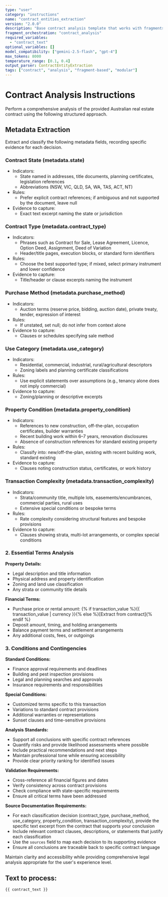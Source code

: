 ```yaml
---
type: "user"
category: "instructions"
name: "contract_entities_extraction"
version: "2.0.0"
description: "Base contract analysis template that works with fragments"
fragment_orchestration: "contract_analysis"
required_variables:
  - "contract_text"
optional_variables: []
model_compatibility: ["gemini-2.5-flash", "gpt-4"]
max_tokens: 8000
temperature_range: [0.1, 0.4]
output_parser: ContractEntityExtraction
tags: ["contract", "analysis", "fragment-based", "modular"]
---
```


# Contract Analysis Instructions

Perform a comprehensive analysis of the provided Australian real estate contract using the following structured approach.

## Metadata Extraction

Extract and classify the following metadata fields, recording specific evidence for each decision.

### Contract State (metadata.state)
- Indicators:
  - State named in addresses, title documents, planning certificates, legislation references
  - Abbreviations (NSW, VIC, QLD, SA, WA, TAS, ACT, NT)
- Rules:
  - Prefer explicit contract references; if ambiguous and not supported by the document, leave null
- Evidence to capture:
  - Exact text excerpt naming the state or jurisdiction

### Contract Type (metadata.contract_type)
- Indicators:
  - Phrases such as Contract for Sale, Lease Agreement, Licence, Option Deed, Assignment, Deed of Variation
  - Header/title pages, execution blocks, or standard form identifiers
- Rules:
  - Choose the best supported type; if mixed, select primary instrument and lower confidence
- Evidence to capture:
  - Title/header or clause excerpts naming the instrument

### Purchase Method (metadata.purchase_method)
- Indicators:
  - Auction terms (reserve price, bidding, auction date), private treaty, tender, expression of interest
- Rules:
  - If unstated, set null; do not infer from context alone
- Evidence to capture:
  - Clauses or schedules specifying sale method

### Use Category (metadata.use_category)
- Indicators:
  - Residential, commercial, industrial, rural/agricultural descriptors
  - Zoning labels and planning certificate classifications
- Rules:
  - Use explicit statements over assumptions (e.g., tenancy alone does not imply commercial)
- Evidence to capture:
  - Zoning/planning or descriptive excerpts

### Property Condition (metadata.property_condition)
- Indicators:
  - References to new construction, off-the-plan, occupation certificates, builder warranties
  - Recent building work within 6–7 years, renovation disclosures
  - Absence of construction references for standard existing property
- Rules:
  - Classify into: new/off-the-plan, existing with recent building work, standard existing
- Evidence to capture:
  - Clauses noting construction status, certificates, or work history

### Transaction Complexity (metadata.transaction_complexity)
- Indicators:
  - Strata/community title, multiple lots, easements/encumbrances, commercial parties, rural uses
  - Extensive special conditions or bespoke terms
- Rules:
  - Rate complexity considering structural features and bespoke provisions
- Evidence to capture:
  - Clauses showing strata, multi-lot arrangements, or complex special conditions

### 2. Essential Terms Analysis

**Property Details:**
- Legal description and title information
- Physical address and property identification
- Zoning and land use classification
- Any strata or community title details

**Financial Terms:**
- Purchase price or rental amount: {% if transaction_value %}{{ transaction_value | currency }}{% else %}[Extract from contract]{% endif %}
- Deposit amount, timing, and holding arrangements
- Balance payment terms and settlement arrangements
- Any additional costs, fees, or outgoings

### 3. Conditions and Contingencies

**Standard Conditions:**
- Finance approval requirements and deadlines
- Building and pest inspection provisions
- Legal and planning searches and approvals
- Insurance requirements and responsibilities

**Special Conditions:**
- Customized terms specific to this transaction
- Variations to standard contract provisions
- Additional warranties or representations
- Sunset clauses and time-sensitive provisions


**Analysis Standards:**
- Support all conclusions with specific contract references
- Quantify risks and provide likelihood assessments where possible
- Include practical recommendations and next steps
- Maintain professional tone while ensuring accessibility
- Provide clear priority ranking for identified issues

**Validation Requirements:**
- Cross-reference all financial figures and dates
- Verify consistency across contract provisions
- Check compliance with state-specific requirements
- Ensure all critical terms have been addressed

**Source Documentation Requirements:**
- For each classification decision (contract_type, purchase_method, use_category, property_condition, transaction_complexity), provide the specific text excerpt from the contract that supports your conclusion
- Include relevant contract clauses, descriptions, or statements that justify each classification
- Use the `sources` field to map each decision to its supporting evidence
- Ensure all conclusions are traceable back to specific contract language

Maintain clarity and accessibility while providing comprehensive legal analysis appropriate for the user's experience level.

## Text to process:
```
{{ contract_text }}
```